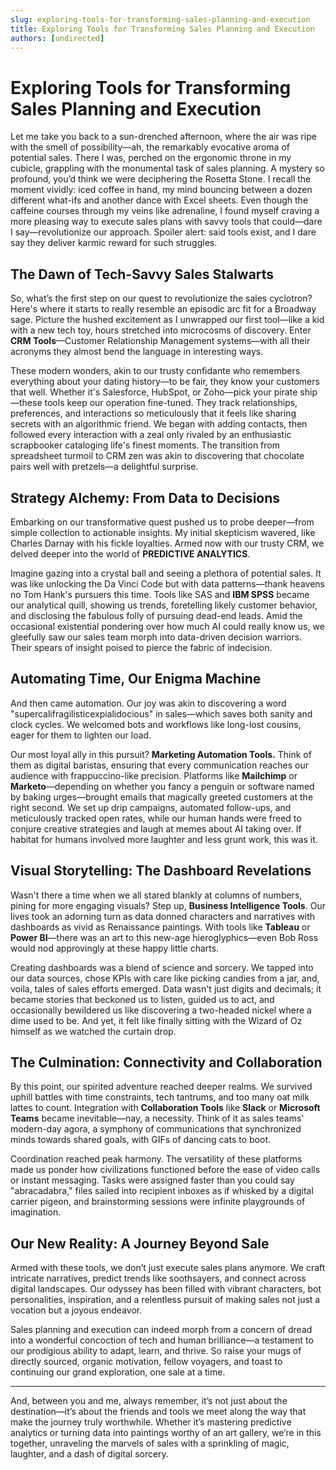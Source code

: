 ```yaml
---
slug: exploring-tools-for-transforming-sales-planning-and-execution
title: Exploring Tools for Transforming Sales Planning and Execution
authors: [undirected]
---
```



# Exploring Tools for Transforming Sales Planning and Execution

Let me take you back to a sun-drenched afternoon, where the air was ripe with the smell of possibility—ah, the remarkably evocative aroma of potential sales. There I was, perched on the ergonomic throne in my cubicle, grappling with the monumental task of sales planning. A mystery so profound, you’d think we were deciphering the Rosetta Stone. I recall the moment vividly: iced coffee in hand, my mind bouncing between a dozen different what-ifs and another dance with Excel sheets. Even though the caffeine courses through my veins like adrenaline, I found myself craving a more pleasing way to execute sales plans with savvy tools that could—dare I say—revolutionize our approach. Spoiler alert: said tools exist, and I dare say they deliver karmic reward for such struggles.

## The Dawn of Tech-Savvy Sales Stalwarts

So, what’s the first step on our quest to revolutionize the sales cyclotron? Here's where it starts to really resemble an episodic arc fit for a Broadway sage. Picture the hushed excitement as I unwrapped our first tool—like a kid with a new tech toy, hours stretched into microcosms of discovery. Enter **CRM Tools**—Customer Relationship Management systems—with all their acronyms they almost bend the language in interesting ways.

These modern wonders, akin to our trusty confidante who remembers everything about your dating history—to be fair, they know your customers that well. Whether it's Salesforce, HubSpot, or Zoho—pick your pirate ship—these tools keep our operation fine-tuned. They track relationships, preferences, and interactions so meticulously that it feels like sharing secrets with an algorithmic friend. We began with adding contacts, then followed every interaction with a zeal only rivaled by an enthusiastic scrapbooker cataloging life's finest moments. The transition from spreadsheet turmoil to CRM zen was akin to discovering that chocolate pairs well with pretzels—a delightful surprise.

## Strategy Alchemy: From Data to Decisions

Embarking on our transformative quest pushed us to probe deeper—from simple collection to actionable insights. My initial skepticism wavered, like Charles Darnay with his fickle loyalties. Armed now with our trusty CRM, we delved deeper into the world of **PREDICTIVE ANALYTICS**.

Imagine gazing into a crystal ball and seeing a plethora of potential sales. It was like unlocking the Da Vinci Code but with data patterns—thank heavens no Tom Hank's pursuers this time. Tools like SAS and **IBM SPSS** became our analytical quill, showing us trends, foretelling likely customer behavior, and disclosing the fabulous folly of pursuing dead-end leads. Amid the occasional existential pondering over how much AI could really know us, we gleefully saw our sales team morph into data-driven decision warriors. Their spears of insight poised to pierce the fabric of indecision.

## Automating Time, Our Enigma Machine

And then came automation. Our joy was akin to discovering a word "supercalifragilisticexpialidocious" in sales—which saves both sanity and clock cycles. We welcomed bots and workflows like long-lost cousins, eager for them to lighten our load.

Our most loyal ally in this pursuit? **Marketing Automation Tools.** Think of them as digital baristas, ensuring that every communication reaches our audience with frappuccino-like precision. Platforms like **Mailchimp** or **Marketo**—depending on whether you fancy a penguin or software named by baking urges—brought emails that magically greeted customers at the right second. We set up drip campaigns, automated follow-ups, and meticulously tracked open rates, while our human hands were freed to conjure creative strategies and laugh at memes about AI taking over. If habitat for humans involved more laughter and less grunt work, this was it.

## Visual Storytelling: The Dashboard Revelations

Wasn't there a time when we all stared blankly at columns of numbers, pining for more engaging visuals? Step up, **Business Intelligence Tools**. Our lives took an adorning turn as data donned characters and narratives with dashboards as vivid as Renaissance paintings. With tools like **Tableau** or **Power BI**—there was an art to this new-age hieroglyphics—even Bob Ross would nod approvingly at these happy little charts.

Creating dashboards was a blend of science and sorcery. We tapped into our data sources, chose KPIs with care like picking candies from a jar, and, voila, tales of sales efforts emerged. Data wasn't just digits and decimals; it became stories that beckoned us to listen, guided us to act, and occasionally bewildered us like discovering a two-headed nickel where a dime used to be. And yet, it felt like finally sitting with the Wizard of Oz himself as we watched the curtain drop.

## The Culmination: Connectivity and Collaboration

By this point, our spirited adventure reached deeper realms. We survived uphill battles with time constraints, tech tantrums, and too many oat milk lattes to count. Integration with **Collaboration Tools** like **Slack** or **Microsoft Teams** became inevitable—nay, a necessity. Think of it as sales teams' modern-day agora, a symphony of communications that synchronized minds towards shared goals, with GIFs of dancing cats to boot.

Coordination reached peak harmony. The versatility of these platforms made us ponder how civilizations functioned before the ease of video calls or instant messaging. Tasks were assigned faster than you could say "abracadabra," files sailed into recipient inboxes as if whisked by a digital carrier pigeon, and brainstorming sessions were infinite playgrounds of imagination.

## Our New Reality: A Journey Beyond Sale

Armed with these tools, we don’t just execute sales plans anymore. We craft intricate narratives, predict trends like soothsayers, and connect across digital landscapes. Our odyssey has been filled with vibrant characters, bot personalities, inspiration, and a relentless pursuit of making sales not just a vocation but a joyous endeavor.

Sales planning and execution can indeed morph from a concern of dread into a wonderful concoction of tech and human brilliance—a testament to our prodigious ability to adapt, learn, and thrive. So raise your mugs of directly sourced, organic motivation, fellow voyagers, and toast to continuing our grand exploration, one sale at a time.

---

And, between you and me, always remember, it’s not just about the destination—it’s about the friends and tools we meet along the way that make the journey truly worthwhile. Whether it’s mastering predictive analytics or turning data into paintings worthy of an art gallery, we’re in this together, unraveling the marvels of sales with a sprinkling of magic, laughter, and a dash of digital sorcery.